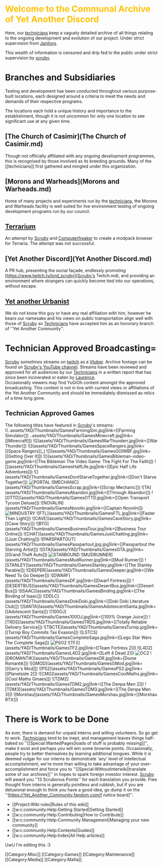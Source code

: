 # <span style="color:#FFC300;">Welcome to the Communal Archive of Yet Another Discord
Here, our [technicians](technicians.md) keep a vaguely detailed archive of all things relating to the ongoing development and evolution of our project. Under strict supervision from [Janitors](Janitors.md).

This wealth of information is censored and drip fed to the public under strict supervision by [scruby](scruby.md).

# <!--<span style="color:#FFC300;">-->Branches and Subsidiaries
Testing and development has been conducted throughout various purpose-built locations, each designed around a criteria to meet the needs and demands of their respective programs.

The locations each hold a unique history and importance to the establishment, though it is not uncommon for only one location to see significant use at any given time.

## [The Church of Casimir](The Church of Casimir.md)
Though not officially affiliated with any ongoing development programmes, this is recognised by those involved as its breeding grounds. Many of the [[technicians]] first gathered and mingled under this organization.
## [Morons and Warheads](Morons and Warheads.md)
Home of many projects and experiments run by the [technicians](technicians.md), the Morons and Warheads facility is well suited for live environment testing of ongoing development programs run by our council.
## [Terrarium](Terrarium.md)
An attempt by [Scruby](scruby.md) and [Computerfreaker](Computerfreaker.md) to create a modpack browser for Terraria. The attempt was not successful.
## [Yet Another Discord](Yet Another Discord.md)
A PR hub, presenting the social façade, endlessly promoting [https://www.twitch.tv/lord_scruby](Scruby's Twitch.md), and providing an environment where strangers can quickly become tied into our operations, without escape.
## [Yet another Urbanist](https://www.youtube.com/c/YetAnotherUrbanist)
We do not know this guy or have any real affiliation with him, however he bears our namesake and his views on public transportation align well with those of [Scruby](scruby.md) so [Technicians](technicians.md) have accepted him as an honorary branch of ''Yet Another Community''.

# Technician Approved Broadcasting=
[Scruby](scruby.md) *sometimes* streams on [twitch](https://clips.twitch.tv/WealthyCrepuscularClamBleedPurple-IACOBj1Z6QyG_lfb) as a [Vtuber](vtuber.md). Archive footage can be found on [Scruby's YouTube channel](https://www.youtube.com/channel/UCXINzNbepI3vT29GBLpTJRQ). Streams have been reviewed and approved for all audiences by our [Technicians](technicians.md) in a written report that has since been incinerated or eaten by [Laurence](Laurence.md).
<br />Occasionally viewers may find YuGiOh content amongst the approved broadcasting. This content is not in line with current views or affiliations of the Yet Another Community and should be immediately dismissed as relics of a time long gone.

## Technician Approved Games
The following titles have featured in [Scruby](scruby.md)'s streams:<br/>
<gallery  position="centre" captionalign="right" navigation="true" width="144" spacing="small">
!(..assets/YAD/Thumbnails/GamesFarmingSim.jpg|link=[[Farming Simulator]])
..assets/YAD/Thumbnails/GamesMinecraft.jpg|link=[[Minecraft]])
![](assets/YAD/Thumbnails/GamesWarThunderr.jpg|link=[[War Thunder]])
![](assets/YAD/Thumbnails/GamesSpaceRangers.jpg|link=[[Space Rangers]]_)
![](assets/YAD/Thumbnails/GamesGOIWBF.jpg|link=[[Getting Over It]])
![](assets/YAD/Thumbnails/GamesBibleman-video-game.jpg|link=[[The Bibleman The Video Game: The Fight For The Faith]])
![](assets/YAD/Thumbnails/GamesHalfLife.jpg|link=[[Epic Half Life Adventures]])
![](assets/YAD/Thumbnails/GamesDontStarveTogether.jpg|link=[[Don't Starve Together]])
![PORTAL](assets/YAD/Thumbnails/GamesPortal.jpg|link=[[Portal]])
![MECHANIC](assets/YAD/Thumbnails/GamesScrap.jpg|link=[[Scrap Mechanic]])
![TA](assets/YAD/Thumbnails/GamesAbandon.jpg|link=[[Through Abandon]])
![OTTD](assets/YAD/Thumbnails/GamesOTTD.jpg|link=[[Open Transport Tycoon Deluxe]])
![NOVALIN](assets/YAD/Thumbnails/GamesNovolin.jpg|link=[[Captain Novolin]])
![MINDUSTRY](assets/YAD/Thumbnails/GamesMindustry.jpg|link=[[Mindustry]])
![FTL](assets/YAD/Thumbnails/GamesFTL.jpg|link=[[Faster Than Light]])
![CAVE](assets/YAD/Thumbnails/GamesCaveStory.jpg|link=[[Cave Story]])
![BTO](assets/YAD/Thumbnails/GamesBusinessTour.jpg|link=[[Business Tour Online]])
![CHAT](assets/YAD/Thumbnails/GamesJustChatting.jpg|link=[[Just Chatting]])
![PARSPARTOUT](assets/YAD/Thumbnails/GamesPasspartout,jpg.jpg|link=[[Passpartout the Starving Artist]])
![GTA](assets/YAD/Thumbnails/GamesGTA.jpg|link=[[Grand Theft Auto]])
![STARBOUND](assets/YAD/Thumbnails/GamesStarbound.jpg|link=[[Starbound]])
![MUDRUNNER](assets/YAD/Thumbnails/GamesMudRunner.jpg|link=[[Mud Runner]])
![STANLEY](assets/YAD/Thumbnails/GamesStanley.jpg|link=[[The Stanley Parable]])
![DEEPER](assets/YAD/Thumbnails/GamesDeeper.jpg|link=[[We Need To Go Deeper]])
![DWARF](assets/YAD/Thumbnails/GamesDF.jpg|link=[[Dwarf Fortress]])
![DESERTBUS](assets/YAD/Thumbnails/GamesDesertBus.jpg|link=[[Desert Bus]])
![ISAAC](assets/YAD/Thumbnails/GamesBinding.jpg|link=[[The Binding of Isaac]])
![DDLC](assets/YAD/Thumbnails/GamesDokiDoki.jpg|link=[[Doki Doki Literature Club]])
![SANTA](assets/YAD/Thumbnails/GamesAdolescentSanta.jpg|link=[[Adolescent Santa]])
![100OJ](assets/YAD/Thumbnails/Games100OJ.jpg|link=[[100% Orange Juice]])
![TRDS](assets/YAD/Thumbnails/GamesTRDS.jpg|link=[[Totally Reliable Delivery Service]])
![TBCTE](assets/YAD/Thumbnails/GamesTurnip.jpg|link=[[Turnip Boy Commits Tax Evasion]])
![LSTCS](assets/YAD/Thumbnails/GamesCompleteSaga.jpg|link=[[Lego Star Wars The Complete Saga]])
![PSO2](assets/YAD/Thumbnails/GamesPSO2NG.jpg|link=[[PhantasyStarOnline2]])
![TF2](assets/YAD/Thumbnails/GamesTF2.jpg|link=[[Team Fortress 2]])
![L4D2](assets/YAD/Thumbnails/GamesL4D2.jpg|link=[[Left 4 Dead 2]])
![OC2](assets/YAD/Thumbnails/GamesOvercooked.jpg|link=[[Overcooked]])
![DROMANTIK](assets/YAD/Thumbnails/GamesDR.jpg|link=[Dome Romantik]])
![GMOD](assets/YAD/Thumbnails/GamesGMod.jpg|link=[[Garry's Mod]])
![PS2](assets/YAD/Thumbnails/GamesPS2.jpg|link=[[Planetside 2]])
![CMG](assets/YAD/Thumbnails/GamesCoolMaths.jpg|link=[[Cool Maths Gmaes]])
![TDM2](assets/YAD/Thumbnails/GamesTDM2.jpg|link=[[The Denpa Men 2]])
![TDM3](assets/YAD/Thumbnails/GamesTDM3.jpg|link=[[The Denpa Men 3]])
![Morshau](assets/YAD/Thumbnails/GamesMorshau.jpg|link=[[Morshau RTX]])
</gallery><br/>

# There is Work to be Done
As ever, there is demand for unpaid interns and willing volunteers. So go get to work.
[Technicians](technicians.md) tend to be inept, and management leaves things half-baked so ''[[Special:WantedPages|loads of stuff is probably missing]]'', make it exist and perhaps you will win some brownie points.
Occasionally, people try to better themselves by learning additional tongues. While it is deemed vulgar for our interns to demonstrate 'any' level of intellectual accomplishment, we're more than willing to take advantage of your over-accomplishment and force you to ''[[Special:WithoutInterwiki|translate some of our archives]]'' in hopes to spark foreign investor interest. [Scruby](scruby.md) will award you ''13 Scrubonus Points'' for each translation you provide.
Free thought from interns is generally pointless and rubbish, but if you are delusional enough to think you have a good idea, go dump it on the ''[https://Yet_Another_Community.fandom.com/f notice board]''.

* [[Project:Wiki rules|Rules of this wiki]]
* [[w:c:community:Help:Getting Started|Getting Started]]
* [[w:c:community:Help:Contributing|How to Contribute]]
* [[w:c:community:Help:Community Management|Managing your new community]]
* [[w:c:community:Help:Contents|Guides]]
* [[w:c:community:Help:Index|All Help articles]]



UwU I'm editing this :3<mainpage-endcolumn />


<mainpage-endcolumn />
[[Category:Misc]]
[[Category:Games]]
[[Category:Maintenance]]
[[Category:Media]]
[[Category:Mafia]]
